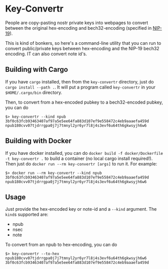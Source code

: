 # Key-Convertr

People are copy-pasting nostr private keys into webpages to convert between the original hex-encoding and bech32-encoding (specified in [NIP-19](https://github.com/nostr-protocol/nips/blob/master/19.md)). 

This is kind of bonkers, so here's a command-line utility that you can run to convert public/private keys between hex-encoding and the NIP-19 bech32 encoding. IT can also convert note id's.

## Building with Cargo
If you have `cargo` installed, then from the `key-convertr` directory, just do `cargo install --path .`. It will put a program called `key-convertr` in your `$HOME/.cargo/bin` directory. 

Then, to convert from a hex-encoded pubkey to a bech32-encoded pubkey, you can do

```shell
$> key-convertr --kind npub 3bf0c63fcb93463407af97a5e5ee64fa883d107ef9e558472c4eb9aaaefa459d
npub180cvv07tjdrrgpa0j7j7tmnyl2yr6yr7l8j4s3evf6u64th6gkwsyjh6w6
```

## Building with Docker
If you have docker installed, you can do `docker build -f docker/Dockerfile -t key-convertr .` to build a container (no local cargo install required!). Then just do `docker run --rm key-convertr [args]` to run it. For example:

```shell
$> docker run --rm key-convertr --kind npub 3bf0c63fcb93463407af97a5e5ee64fa883d107ef9e558472c4eb9aaaefa459d
npub180cvv07tjdrrgpa0j7j7tmnyl2yr6yr7l8j4s3evf6u64th6gkwsyjh6w6
```

## Usage

Just provide the hex-encoded key or note-id and a `--kind` argument. The `kind`s supported are:
- npub
- nsec
- note

To convert from an npub to hex-encoding, you can do

```shell
$> key-convertr --to-hex npub180cvv07tjdrrgpa0j7j7tmnyl2yr6yr7l8j4s3evf6u64th6gkwsyjh6w6
3bf0c63fcb93463407af97a5e5ee64fa883d107ef9e558472c4eb9aaaefa459d
```


